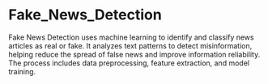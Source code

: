 # Fake_News_Detection
Fake News Detection uses machine learning to identify and classify news articles as real or fake. It analyzes text patterns to detect misinformation, helping reduce the spread of false news and improve information reliability. The process includes data preprocessing, feature extraction, and model training.
